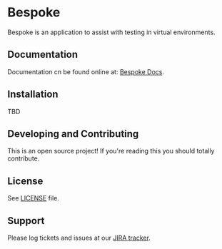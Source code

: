 Bespoke
======

Bespoke is an application to assist with testing in virtual environments. 

Documentation
-------------

Documentation cn be found online at:
[Bespoke Docs](TBD).

Installation
------------

TBD

Developing and Contributing
------

This is an open source project! If you're reading this you should totally contribute.

License
-------

See [LICENSE](LICENSE) file.

Support
-------

Please log tickets and issues at our [JIRA tracker](TBD).
